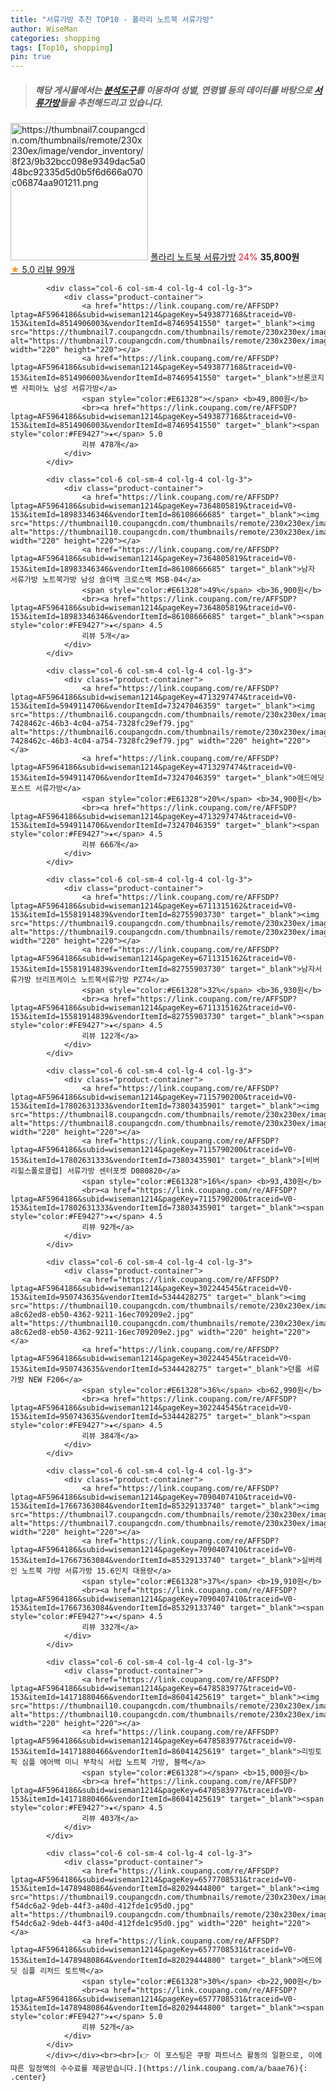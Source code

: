 ```yaml
---
title: "서류가방 추천 TOP10 - 폴라리 노트북 서류가방"
author: WiseMan
categories: shopping
tags: [Top10, shopping]
pin: true
---
```


> ##### 해당 게시물에서는 [**분석도구**](https://itemscout.io/)를 이용하여 **성별**, **연령별** 등의 데이터를 바탕으로 [**서류가방**](https://link.coupang.com/a/baae76)들을 추천해드리고 있습니다.
<div class="container"><div class="row">
            <div class="col-6 col-sm-4 col-lg-4 col-lg-3">
                <div class="product-container">
                    <a href="https://link.coupang.com/re/AFFSDP?lptag=AF5964186&subid=wiseman1214&pageKey=7379855456&traceid=V0-153&itemId=19056145052&vendorItemId=86387533515" target="_blank"><img src="https://thumbnail7.coupangcdn.com/thumbnails/remote/230x230ex/image/vendor_inventory/8f23/9b32bcc098e9349dac5a048bc92335d5d0b5f6d666a070c06874aa901211.png" alt="https://thumbnail7.coupangcdn.com/thumbnails/remote/230x230ex/image/vendor_inventory/8f23/9b32bcc098e9349dac5a048bc92335d5d0b5f6d666a070c06874aa901211.png" width="220" height="220"></a>
                    <a href="https://link.coupang.com/re/AFFSDP?lptag=AF5964186&subid=wiseman1214&pageKey=7379855456&traceid=V0-153&itemId=19056145052&vendorItemId=86387533515" target="_blank">폴라리 노트북 서류가방</a>
                    <span style="color:#E61328">24%</span> <b>35,800원</b>
                    <br><a href="https://link.coupang.com/re/AFFSDP?lptag=AF5964186&subid=wiseman1214&pageKey=7379855456&traceid=V0-153&itemId=19056145052&vendorItemId=86387533515" target="_blank"><span style="color:#FE9427">★</span> 5.0
                    리뷰 99개</a>
                </div>
            </div>
            
            <div class="col-6 col-sm-4 col-lg-4 col-lg-3">
                <div class="product-container">
                    <a href="https://link.coupang.com/re/AFFSDP?lptag=AF5964186&subid=wiseman1214&pageKey=5493877168&traceid=V0-153&itemId=8514906003&vendorItemId=87469541550" target="_blank"><img src="https://thumbnail7.coupangcdn.com/thumbnails/remote/230x230ex/image/vendor_inventory/7db1/97878c0d05d68fda8c9e46bdaab0e090247717af0b631cc1bda7cd0a5cfc.jpg" alt="https://thumbnail7.coupangcdn.com/thumbnails/remote/230x230ex/image/vendor_inventory/7db1/97878c0d05d68fda8c9e46bdaab0e090247717af0b631cc1bda7cd0a5cfc.jpg" width="220" height="220"></a>
                    <a href="https://link.coupang.com/re/AFFSDP?lptag=AF5964186&subid=wiseman1214&pageKey=5493877168&traceid=V0-153&itemId=8514906003&vendorItemId=87469541550" target="_blank">브론코지벤 사피아노 남성 서류가방</a>
                    <span style="color:#E61328"></span> <b>49,800원</b>
                    <br><a href="https://link.coupang.com/re/AFFSDP?lptag=AF5964186&subid=wiseman1214&pageKey=5493877168&traceid=V0-153&itemId=8514906003&vendorItemId=87469541550" target="_blank"><span style="color:#FE9427">★</span> 5.0
                    리뷰 478개</a>
                </div>
            </div>
            
            <div class="col-6 col-sm-4 col-lg-4 col-lg-3">
                <div class="product-container">
                    <a href="https://link.coupang.com/re/AFFSDP?lptag=AF5964186&subid=wiseman1214&pageKey=7364805819&traceid=V0-153&itemId=18983346346&vendorItemId=86108666685" target="_blank"><img src="https://thumbnail10.coupangcdn.com/thumbnails/remote/230x230ex/image/vendor_inventory/70d8/439d61b21d63b2e3791445ee76dbea0bb8959943a7893dec3bd4682b5f41.jpg" alt="https://thumbnail10.coupangcdn.com/thumbnails/remote/230x230ex/image/vendor_inventory/70d8/439d61b21d63b2e3791445ee76dbea0bb8959943a7893dec3bd4682b5f41.jpg" width="220" height="220"></a>
                    <a href="https://link.coupang.com/re/AFFSDP?lptag=AF5964186&subid=wiseman1214&pageKey=7364805819&traceid=V0-153&itemId=18983346346&vendorItemId=86108666685" target="_blank">남자 서류가방 노트북가방 남성 숄더백 크로스백 MSB-04</a>
                    <span style="color:#E61328">49%</span> <b>36,900원</b>
                    <br><a href="https://link.coupang.com/re/AFFSDP?lptag=AF5964186&subid=wiseman1214&pageKey=7364805819&traceid=V0-153&itemId=18983346346&vendorItemId=86108666685" target="_blank"><span style="color:#FE9427">★</span> 4.5
                    리뷰 5개</a>
                </div>
            </div>
            
            <div class="col-6 col-sm-4 col-lg-4 col-lg-3">
                <div class="product-container">
                    <a href="https://link.coupang.com/re/AFFSDP?lptag=AF5964186&subid=wiseman1214&pageKey=4713297474&traceid=V0-153&itemId=5949114706&vendorItemId=73247046359" target="_blank"><img src="https://thumbnail6.coupangcdn.com/thumbnails/remote/230x230ex/image/retail/images/2291593869399544-7428462c-46b3-4c04-a754-7328fc29ef79.jpg" alt="https://thumbnail6.coupangcdn.com/thumbnails/remote/230x230ex/image/retail/images/2291593869399544-7428462c-46b3-4c04-a754-7328fc29ef79.jpg" width="220" height="220"></a>
                    <a href="https://link.coupang.com/re/AFFSDP?lptag=AF5964186&subid=wiseman1214&pageKey=4713297474&traceid=V0-153&itemId=5949114706&vendorItemId=73247046359" target="_blank">애드에딧 포스트 서류가방</a>
                    <span style="color:#E61328">20%</span> <b>34,900원</b>
                    <br><a href="https://link.coupang.com/re/AFFSDP?lptag=AF5964186&subid=wiseman1214&pageKey=4713297474&traceid=V0-153&itemId=5949114706&vendorItemId=73247046359" target="_blank"><span style="color:#FE9427">★</span> 4.5
                    리뷰 666개</a>
                </div>
            </div>
            
            <div class="col-6 col-sm-4 col-lg-4 col-lg-3">
                <div class="product-container">
                    <a href="https://link.coupang.com/re/AFFSDP?lptag=AF5964186&subid=wiseman1214&pageKey=6711315162&traceid=V0-153&itemId=15581914839&vendorItemId=82755903730" target="_blank"><img src="https://thumbnail9.coupangcdn.com/thumbnails/remote/230x230ex/image/vendor_inventory/fe73/9ab4fbfbb680e5514683c77971263d76db4e05b83bf3303c381d51c6542e.jpg" alt="https://thumbnail9.coupangcdn.com/thumbnails/remote/230x230ex/image/vendor_inventory/fe73/9ab4fbfbb680e5514683c77971263d76db4e05b83bf3303c381d51c6542e.jpg" width="220" height="220"></a>
                    <a href="https://link.coupang.com/re/AFFSDP?lptag=AF5964186&subid=wiseman1214&pageKey=6711315162&traceid=V0-153&itemId=15581914839&vendorItemId=82755903730" target="_blank">남자서류가방 브리프케이스 노트북서류가방 PZ74</a>
                    <span style="color:#E61328">32%</span> <b>36,930원</b>
                    <br><a href="https://link.coupang.com/re/AFFSDP?lptag=AF5964186&subid=wiseman1214&pageKey=6711315162&traceid=V0-153&itemId=15581914839&vendorItemId=82755903730" target="_blank"><span style="color:#FE9427">★</span> 4.5
                    리뷰 122개</a>
                </div>
            </div>
            
            <div class="col-6 col-sm-4 col-lg-4 col-lg-3">
                <div class="product-container">
                    <a href="https://link.coupang.com/re/AFFSDP?lptag=AF5964186&subid=wiseman1214&pageKey=7115790200&traceid=V0-153&itemId=17802631333&vendorItemId=73803435901" target="_blank"><img src="https://thumbnail8.coupangcdn.com/thumbnails/remote/230x230ex/image/vendor_inventory/8c8d/9eee7fad000a0b357171c5b43f03342dfa992b80cb42d17cc0dd52f439f1.jpg" alt="https://thumbnail8.coupangcdn.com/thumbnails/remote/230x230ex/image/vendor_inventory/8c8d/9eee7fad000a0b357171c5b43f03342dfa992b80cb42d17cc0dd52f439f1.jpg" width="220" height="220"></a>
                    <a href="https://link.coupang.com/re/AFFSDP?lptag=AF5964186&subid=wiseman1214&pageKey=7115790200&traceid=V0-153&itemId=17802631333&vendorItemId=73803435901" target="_blank">[비버리힐스폴로클럽] 서류가방 센터포켓 D080820</a>
                    <span style="color:#E61328">16%</span> <b>93,430원</b>
                    <br><a href="https://link.coupang.com/re/AFFSDP?lptag=AF5964186&subid=wiseman1214&pageKey=7115790200&traceid=V0-153&itemId=17802631333&vendorItemId=73803435901" target="_blank"><span style="color:#FE9427">★</span> 4.5
                    리뷰 92개</a>
                </div>
            </div>
            
            <div class="col-6 col-sm-4 col-lg-4 col-lg-3">
                <div class="product-container">
                    <a href="https://link.coupang.com/re/AFFSDP?lptag=AF5964186&subid=wiseman1214&pageKey=302244545&traceid=V0-153&itemId=950743635&vendorItemId=5344428275" target="_blank"><img src="https://thumbnail10.coupangcdn.com/thumbnails/remote/230x230ex/image/retail/images/1990320320744237-a8c62ed8-eb50-4362-9211-16ec709209e2.jpg" alt="https://thumbnail10.coupangcdn.com/thumbnails/remote/230x230ex/image/retail/images/1990320320744237-a8c62ed8-eb50-4362-9211-16ec709209e2.jpg" width="220" height="220"></a>
                    <a href="https://link.coupang.com/re/AFFSDP?lptag=AF5964186&subid=wiseman1214&pageKey=302244545&traceid=V0-153&itemId=950743635&vendorItemId=5344428275" target="_blank">던롭 서류가방 NEW F206</a>
                    <span style="color:#E61328">36%</span> <b>62,990원</b>
                    <br><a href="https://link.coupang.com/re/AFFSDP?lptag=AF5964186&subid=wiseman1214&pageKey=302244545&traceid=V0-153&itemId=950743635&vendorItemId=5344428275" target="_blank"><span style="color:#FE9427">★</span> 4.5
                    리뷰 384개</a>
                </div>
            </div>
            
            <div class="col-6 col-sm-4 col-lg-4 col-lg-3">
                <div class="product-container">
                    <a href="https://link.coupang.com/re/AFFSDP?lptag=AF5964186&subid=wiseman1214&pageKey=7090407410&traceid=V0-153&itemId=17667363084&vendorItemId=85329133740" target="_blank"><img src="https://thumbnail7.coupangcdn.com/thumbnails/remote/230x230ex/image/vendor_inventory/b14b/7d3ae41c80dc2b8492946cbc442c5a57ba38716027b920184b40ef542514.png" alt="https://thumbnail7.coupangcdn.com/thumbnails/remote/230x230ex/image/vendor_inventory/b14b/7d3ae41c80dc2b8492946cbc442c5a57ba38716027b920184b40ef542514.png" width="220" height="220"></a>
                    <a href="https://link.coupang.com/re/AFFSDP?lptag=AF5964186&subid=wiseman1214&pageKey=7090407410&traceid=V0-153&itemId=17667363084&vendorItemId=85329133740" target="_blank">실버레인 노트북 가방 서류가방 15.6인치 대용량</a>
                    <span style="color:#E61328">37%</span> <b>19,910원</b>
                    <br><a href="https://link.coupang.com/re/AFFSDP?lptag=AF5964186&subid=wiseman1214&pageKey=7090407410&traceid=V0-153&itemId=17667363084&vendorItemId=85329133740" target="_blank"><span style="color:#FE9427">★</span> 4.5
                    리뷰 332개</a>
                </div>
            </div>
            
            <div class="col-6 col-sm-4 col-lg-4 col-lg-3">
                <div class="product-container">
                    <a href="https://link.coupang.com/re/AFFSDP?lptag=AF5964186&subid=wiseman1214&pageKey=6478583977&traceid=V0-153&itemId=14171880466&vendorItemId=86041425619" target="_blank"><img src="https://thumbnail10.coupangcdn.com/thumbnails/remote/230x230ex/image/vendor_inventory/be12/e1d3eae74d93cffd0814710deb6611cf5547ef40336d55c2d13d3475e52e.jpg" alt="https://thumbnail10.coupangcdn.com/thumbnails/remote/230x230ex/image/vendor_inventory/be12/e1d3eae74d93cffd0814710deb6611cf5547ef40336d55c2d13d3475e52e.jpg" width="220" height="220"></a>
                    <a href="https://link.coupang.com/re/AFFSDP?lptag=AF5964186&subid=wiseman1214&pageKey=6478583977&traceid=V0-153&itemId=14171880466&vendorItemId=86041425619" target="_blank">리빙토픽 심플 에어백 미니 부착식 서랍 노트북 가방, 블랙</a>
                    <span style="color:#E61328"></span> <b>15,000원</b>
                    <br><a href="https://link.coupang.com/re/AFFSDP?lptag=AF5964186&subid=wiseman1214&pageKey=6478583977&traceid=V0-153&itemId=14171880466&vendorItemId=86041425619" target="_blank"><span style="color:#FE9427">★</span> 4.5
                    리뷰 403개</a>
                </div>
            </div>
            
            <div class="col-6 col-sm-4 col-lg-4 col-lg-3">
                <div class="product-container">
                    <a href="https://link.coupang.com/re/AFFSDP?lptag=AF5964186&subid=wiseman1214&pageKey=6577708531&traceid=V0-153&itemId=14789480864&vendorItemId=82029444800" target="_blank"><img src="https://thumbnail9.coupangcdn.com/thumbnails/remote/230x230ex/image/retail/images/1791575631871092-f54dc6a2-9deb-44f3-a40d-412fde1c95d0.jpg" alt="https://thumbnail9.coupangcdn.com/thumbnails/remote/230x230ex/image/retail/images/1791575631871092-f54dc6a2-9deb-44f3-a40d-412fde1c95d0.jpg" width="220" height="220"></a>
                    <a href="https://link.coupang.com/re/AFFSDP?lptag=AF5964186&subid=wiseman1214&pageKey=6577708531&traceid=V0-153&itemId=14789480864&vendorItemId=82029444800" target="_blank">애드에딧 심플 리처드 토트백</a>
                    <span style="color:#E61328">30%</span> <b>22,900원</b>
                    <br><a href="https://link.coupang.com/re/AFFSDP?lptag=AF5964186&subid=wiseman1214&pageKey=6577708531&traceid=V0-153&itemId=14789480864&vendorItemId=82029444800" target="_blank"><span style="color:#FE9427">★</span> 5.0
                    리뷰 52개</a>
                </div>
            </div>
            </div></div><br><br>[👉 이 포스팅은 쿠팡 파트너스 활동의 일환으로, 이에 따른 일정액의 수수료를 제공받습니다.](https://link.coupang.com/a/baae76){: .center}